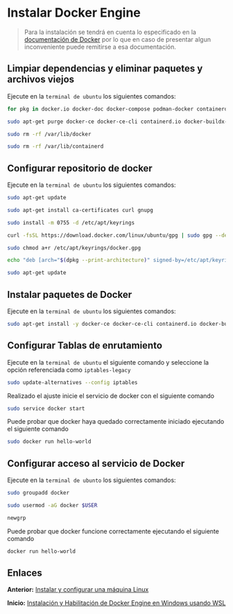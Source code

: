 # Instalar Docker Engine

> Para la instalación se tendrá en cuenta lo especificado en la [documentación de Docker](https://docs.docker.com/engine/install/ubuntu/) por lo que en caso de presentar algun inconveniente puede remitirse a esa documentación.

## Limpiar dependencias y eliminar paquetes y archivos viejos

Ejecute en la `terminal de ubuntu` los siguientes comandos:

~~~bash
for pkg in docker.io docker-doc docker-compose podman-docker containerd runc; do sudo apt-get remove $pkg; done
~~~

~~~bash
sudo apt-get purge docker-ce docker-ce-cli containerd.io docker-buildx-plugin docker-compose-plugin docker-ce-rootless-extras
~~~

~~~bash
sudo rm -rf /var/lib/docker
~~~

~~~bash
sudo rm -rf /var/lib/containerd
~~~

## Configurar repositorio de docker

Ejecute en la `terminal de ubuntu` los siguientes comandos:

~~~bash
sudo apt-get update
~~~

~~~bash
sudo apt-get install ca-certificates curl gnupg
~~~

~~~bash
sudo install -m 0755 -d /etc/apt/keyrings
~~~

~~~bash
curl -fsSL https://download.docker.com/linux/ubuntu/gpg | sudo gpg --dearmor -o /etc/apt/keyrings/docker.gpg
~~~

~~~bash
sudo chmod a+r /etc/apt/keyrings/docker.gpg
~~~

~~~bash
echo "deb [arch="$(dpkg --print-architecture)" signed-by=/etc/apt/keyrings/docker.gpg] https://download.docker.com/linux/ubuntu "$(. /etc/os-release && echo "$VERSION_CODENAME")" stable" | sudo tee /etc/apt/sources.list.d/docker.list > /dev/null
~~~

~~~bash
sudo apt-get update
~~~

## Instalar paquetes de Docker

Ejecute en la `terminal de ubuntu` los siguientes comandos:

~~~bash
sudo apt-get install -y docker-ce docker-ce-cli containerd.io docker-buildx-plugin docker-compose-plugin
~~~

## Configurar Tablas de enrutamiento

Ejecute en la `terminal de ubuntu` el siguiente comando y seleccione la opción referenciada como `iptables-legacy`

~~~bash
sudo update-alternatives --config iptables
~~~

Realizado el ajuste inicie el servicio de docker con el siguiente comando

~~~bash
sudo service docker start
~~~

Puede probar que docker haya quedado correctamente iniciado ejecutando el siguiente comando

~~~bash
sudo docker run hello-world
~~~

## Configurar acceso al servicio de Docker

Ejecute en la `terminal de ubunto` los siguientes comandos:

~~~bash
sudo groupadd docker
~~~

~~~bash
sudo usermod -aG docker $USER
~~~

~~~bash
newgrp
~~~

Puede probar que docker funcione correctamente ejecutando el siguiente comando

~~~bash
docker run hello-world
~~~

## Enlaces

**Anterior:** [Instalar y configurar una máquina Linux](./install-linux.md)

**Inicio:** [Instalación y Habilitación de Docker Engine en Windows usando WSL](../README.md)
